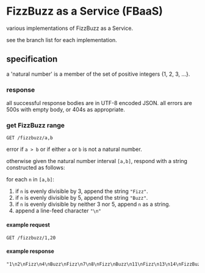 # FizzBuzz as a Service (FBaaS)

various implementations of FizzBuzz as a Service.

see the branch list for each implementation.

## specification

a 'natural number' is a member of the set of positive integers {1, 2, 3, …}.

### response

all successful response bodies are in UTF-8 encoded JSON. all errors are
500s with empty body, or 404s as appropriate.

### get FizzBuzz range

```` GET /fizzbuzz/a,b ````

error if ````a > b```` or if either ````a```` or ````b```` is not a natural
number.

otherwise given the natural number interval ````[a,b]````, respond with a
string constructed as follows:

for each ````n```` in ````[a,b]````:

1. if ````n```` is evenly divisible by 3, append the string ````"Fizz"````.
2. if ````n```` is evenly divisible by 5, append the string ````"Buzz"````.
3. if ````n```` is evenly divisible by neither 3 nor 5, append ````n```` as a string.
4. append a line-feed character ````"\n"````

#### example request

```` GET /fizzbuzz/1,20 ````

#### example response

    "1\n2\nFizz\n4\nBuzz\nFizz\n7\n8\nFizz\nBuzz\n11\nFizz\n13\n14\nFizzBuzz\n16\n17\nFizz\n19\nBuzz\n"

